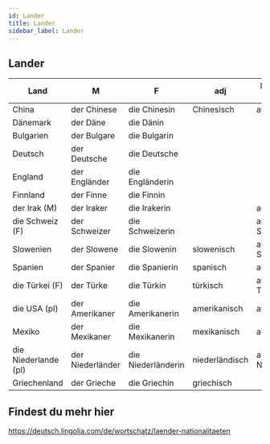 ```yaml
---
id: Lander
title: Lander
sidebar_label: Lander
---
```


## Lander

| Land                 | M                | F                  | adj            | Ich komme aus        |
| -------------------- | ---------------- | ------------------ | -------------- | -------------------- |
| China                | der Chinese      | die Chinesin       | Chinesisch     | aus China            |
| Dänemark             | der Däne         | die Dänin          |
| Bulgarien            | der Bulgare      | die Bulgarin       |
| Deutsch              | der Deutsche     | die Deutsche       |
| England              | der Engländer    | die Engländerin    |
| Finnland             | der Finne        | die Finnin         |
| der Irak (M)         | der Iraker       | die Irakerin       |                | aus dem Irak         |
| die Schweiz (F)      | der Schweizer    | die Schweizerin    |                | aus der Schweiz      |
| Slowenien            | der Slowene      | die Slowenin       | slowenisch     | aus Slowenien        |
| Spanien              | der Spanier      | die Spanierin      | spanisch       | aus Spanien          |
| die Türkei (F)       | der Türke        | die Türkin         | türkisch       | aus der Türkei       |
| die USA (pl)         | der Amerikaner   | die Amerikanerin   | amerikanisch   | aus den USA          |
| Mexiko               | der Mexikaner    | die Mexikanerin    | mexikanisch    | aus Mexiko           |
| die Niederlande (pl) | der Niederländer | die Niederländerin | niederländisch | aus den Niederlanden |
| Griechenland         | der Grieche      | die Griechin       | griechisch     |

## Findest du mehr hier

https://deutsch.lingolia.com/de/wortschatz/laender-nationalitaeten
